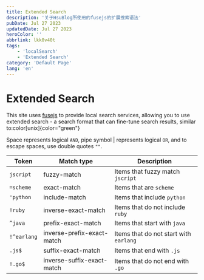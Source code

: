 ```yaml
---
title: Extended Search
description: '关于HsuBlog所使用的fusejs的扩展搜索语法'
pubDate: Jul 27 2023
updatedDate: Jul 27 2023
heroColor: ''
abbrlink: lkk0v40t
tags: 
    - 'localSearch'
    - 'Extended Search'
category: 'Default Page'
lang: 'en'
---
```


# Extended Search

This site uses [fusejs](https://www.fusejs.io) to provide local search services, allowing you to use extended search - a search format that can fine-tune search results, similar to:color[unix]{color="green"}

Space represents logical `AND`, pipe symbol | represents logical `OR`, and to escape spaces, use double quotes `""`.

| **Token**   | **Match type**             | **Description**                        |
| ----------- | -------------------------- | -------------------------------------- |
| `jscript`   | fuzzy-match                | Items that fuzzy match `jscript`       |
| `=scheme`   | exact-match                | Items that are `scheme`                |
| `'python`   | include-match              | Items that include `python`            |
| `!ruby`     | inverse-exact-match        | Items that do not include `ruby`       |
| `^java`     | prefix-exact-match         | Items that start with `java`           |
| `!^earlang` | inverse-prefix-exact-match | Items that do not start with `earlang` |
| `.js$`      | suffix-exact-match         | Items that end with `.js`              |
| `!.go$`     | inverse-suffix-exact-match | Items that do not end with `.go`       |




